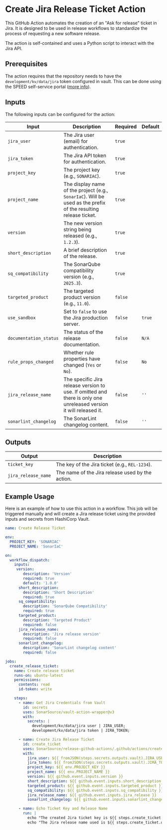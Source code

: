 # Create Jira Release Ticket Action

This GitHub Action automates the creation of an "Ask for release" ticket in Jira. It is designed to be used in release workflows to standardize the process of requesting a new software release.

The action is self-contained and uses a Python script to interact with the Jira API.
## Prerequisites

The action requires that the repository needs to have the `development/kv/data/jira` token configured in vault.
This can be done using the SPEED self-service portal ([more info](https://xtranet-sonarsource.atlassian.net/wiki/spaces/Platform/pages/3553787989/Manage+Vault+Policy+-+SPEED)).

## Inputs

The following inputs can be configured for the action:

| Input                  | Description                                                                                                        | Required | Default |
|------------------------|--------------------------------------------------------------------------------------------------------------------|----------|---------|
| `jira_user`            | The Jira user (email) for authentication.                                                                          | `true`   |         |
| `jira_token`           | The Jira API token for authentication.                                                                             | `true`   |         |
| `project_key`          | The project key (e.g., `SONARIAC`).                                                                                | `true`   |         |
| `project_name`         | The display name of the project (e.g., `SonarIaC`). Will be used as the prefix of the resulting release ticket.    | `true`   |         |
| `version`              | The new version string being released (e.g., `1.2.3`).                                                             | `true`   |         |
| `short_description`    | A brief description of the release.                                                                                | `true`   |         |
| `sq_compatibility`     | The SonarQube compatibility version (e.g., `2025.3`).                                                              | `true`   |         |
| `targeted_product`     | The targeted product version (e.g., `11.0`).                                                                       | `false`  |         |
| `use_sandbox`          | Set to `false` to use the Jira production server.                                                                  | `false`  | `true`  |
| `documentation_status` | The status of the release documentation.                                                                           | `false`  | `N/A`   |
| `rule_props_changed`   | Whether rule properties have changed (`Yes` or `No`).                                                              | `false`  | `No`    |
| `jira_release_name`    | The specific Jira release version to use. If omitted and there is only one unreleased version it will released it. | `false`  | `''`    |
| `sonarlint_changelog`  | The SonarLint changelog content.                                                                                   | `false`  | `''`    |

## Outputs

| Output              | Description                                      |
|---------------------|--------------------------------------------------|
| `ticket_key`        | The key of the Jira ticket (e.g., `REL-1234`).   |
| `jira_release_name` | The name of the Jira release used by the action. |

## Example Usage

Here is an example of how to use this action in a workflow. This job will be triggered manually and will create a Jira release ticket using the provided inputs and secrets from HashiCorp Vault.

```yaml
name: Create Release Ticket

env:
  PROJECT_KEY: 'SONARIAC'
  PROJECT_NAME: 'SonarIaC'

on:
  workflow_dispatch:
    inputs:
     version:
        description: 'Version'
        required: true
        default: '1.0.0'
      short_description:
        description: 'Short Description'
        required: true
      sq_compatibility:
        description: 'SonarQube Compatibility'
        required: true
      targeted_product:
        description: 'Targeted Product'
        required: false
      jira_release_name:
        description: 'Jira release version'
        required: false
      sonarlint_changelog:
        description: 'SonarLint changelog content'
        required: false

jobs:
  create_release_ticket:
    name: Create release ticket
    runs-on: ubuntu-latest
    permissions:
      contents: read
      id-token: write

    steps:
      - name: Get Jira Credentials from Vault
        id: secrets
        uses: SonarSource/vault-action-wrapper@v3
        with:
          secrets: |
            development/kv/data/jira user | JIRA_USER;
            development/kv/data/jira token | JIRA_TOKEN;

      - name: Create Jira Release Ticket
        id: create_ticket
        uses: SonarSource/release-github-actions/.github/actions/create-jira-release-ticket
        with:
          jira_user: ${{ fromJSON(steps.secrets.outputs.vault).JIRA_USER }}
          jira_token: ${{ fromJSON(steps.secrets.outputs.vault).JIRA_TOKEN }}
          project_key: ${{ env.PROJECT_KEY }}
          project_name: ${{ env.PROJECT_NAME }}
          version: ${{ github.event.inputs.version }}
          short_description: ${{ github.event.inputs.short_description }}
          targeted_product: ${{ github.event.inputs.targeted_product }}
          sq_compatibility: ${{ github.event.inputs.sq_compatibility }}
          jira_release_name: ${{ github.event.inputs.jira_release }}
          sonarlint_changelog: ${{ github.event.inputs.sonarlint_changelog }}

      - name: Echo Ticket Key and Release Name
        run: |
          echo "The created Jira ticket key is ${{ steps.create_ticket.outputs.ticket_key }}"
          echo "The Jira release name used is ${{ steps.create_ticket.outputs.jira_release_name }}"
